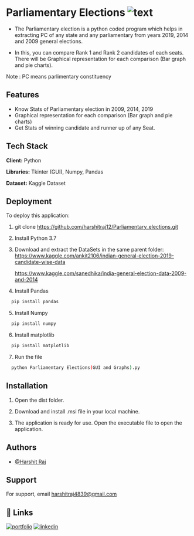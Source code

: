 
# Parliamentary Elections            ![text](https://www.python.org/static/community_logos/python-powered-w-200x80.png)

- The Parliamentary election is a python coded program which helps in extracting PC of any state and any parliamentary from years 2019, 2014 and 2009 general elections.

- In this, you can compare Rank 1 and Rank 2 candidates of each seats. There will be Graphical representation for each comparison (Bar graph and pie charts).

Note : PC means parlimentary constituency

## Features

- Know Stats of Parliamentary election in 2009, 2014, 2019
- Graphical representation for each comparison (Bar graph and pie charts)
- Get Stats of winning candidate and runner up of any Seat.


  
## Tech Stack

**Client:** Python

**Libraries:** Tkinter (GUI), Numpy, Pandas

**Dataset:** Kaggle Dataset

  
## Deployment

To deploy this application:

1. git clone https://github.com/harshitraj12/Parliamentary_elections.git

2. Install Python 3.7

3. Download and extract the DataSets in the same parent folder:
    https://www.kaggle.com/ankit2106/indian-general-election-2019-candidate-wise-data

    https://www.kaggle.com/sanedhika/india-general-election-data-2009-and-2014

4. Install Pandas
```bash
  pip install pandas
```
5. Install Numpy

```bash
  pip install numpy
```
  
6. Install matplotlib

```bash
  pip install matplotlib
```

7. Run the file

```bash
  python Parliamentary Elections(GUI and Graphs).py
```
## Installation

1. Open the dist folder.

2. Download and install .msi file in your local machine.

3. The application is ready for use. Open the executable file to open the application.



  
## Authors

- [@Harshit Raj](https://github.com/harshitraj12/)

  
## Support

For support, email harshitraj4839@gmail.com

  
## 🔗 Links
[![portfolio](https://img.shields.io/badge/my_portfolio-000?style=for-the-badge&logo=ko-fi&logoColor=white)](https://harshitraj-portfolio.herokuapp.com/)
[![linkedin](https://img.shields.io/badge/linkedin-0A66C2?style=for-the-badge&logo=linkedin&logoColor=white)](https://www.linkedin.com/in/harshit-raj-1a95221b9
)
